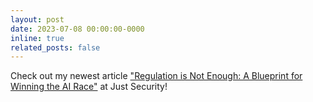 ```yaml
---
layout: post
date: 2023-07-08 00:00:00-0000
inline: true
related_posts: false
---
```


Check out my newest article <a href= "https://www.justsecurity.org/87005/regulation-is-not-enough-a-blueprint-for-winning-the-ai-race/">"Regulation is Not Enough: A Blueprint for Winning the AI Race"</a> at Just Security! 
